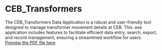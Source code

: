 # CEB_Transformers
 The CEB_Transformers Data Application is a robust and user-friendly tool designed to manage transformer movement details at CEB. This .exe application includes features to facilitate efficient data entry, search, export, and record management, ensuring a streamlined workflow for users.
[Preview the PDF file here](https://github.com/ShanCodeWay/CEB_Transformers/blob/main/CEB_Transformers/Readme.pdf)
